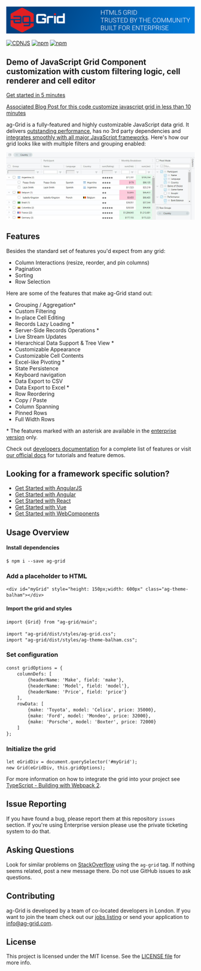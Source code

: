 
![alt text](./github-banner.png "Logo Title Text 1")

[![CDNJS](https://img.shields.io/cdnjs/v/ag-grid.svg)](https://cdnjs.com/libraries/ag-grid)
[![npm](https://img.shields.io/npm/dm/ag-grid.svg)](https://www.npmjs.com/package/ag-grid)
[![npm](https://img.shields.io/npm/dt/ag-grid.svg)](https://www.npmjs.com/package/ag-grid)

Demo of JavaScript Grid Component customization with custom filtering logic, cell renderer and cell editor
------

[Get started in 5 minutes](https://blog.ag-grid.com/get-started-with-javascript-grid-in-5-minutes/)

[Associated Blog Post for this code customize javascript grid in less than 10 minutes](https://blog.ag-grid.com/learn-to-customize-javascript-grid-in-less-than-10-minutes/)


ag-Grid is a fully-featured and highly customizable JavaScript data grid.
It delivers [outstanding performance](https://www.ag-grid.com/example.php), has no 3rd party dependencies and [integrates smoothly with all major JavaScript frameworks](https://www.ag-grid.com/javascript-grid-getting-started). Here's how our grid looks like with multiple filters and grouping enabled:

![alt text](./github-grid-demo.jpg "Logo Title Text 1")


Features
--------------

Besides the standard set of features you'd expect from any grid:

* Column Interactions (resize, reorder, and pin columns)
* Pagination
* Sorting
* Row Selection

Here are some of the features that make ag-Grid stand out:

* Grouping / Aggregation*
* Custom Filtering
* In-place Cell Editing
* Records Lazy Loading *
* Server-Side Records Operations *
* Live Stream Updates
* Hierarchical Data Support & Tree View *
* Customizable Appearance
* Customizable Cell Contents
* Excel-like Pivoting *
* State Persistence
* Keyboard navigation
* Data Export to CSV
* Data Export to Excel *
* Row Reordering
* Copy / Paste 
* Column Spanning
* Pinned Rows
* Full Width Rows

\* The features marked with an asterisk are available in the [enterprise version](https://www.ag-grid.com/license-pricing.php) only.

Check out [developers documentation](https://www.ag-grid.com/javascript-data-grid/) for a complete list of features or visit [our official docs](https://www.ag-grid.com/features-overview) for tutorials and feature demos. 

Looking for a framework specific solution?
--------------
* [Get Started with AngularJS](https://www.ag-grid.com/best-angularjs-data-grid)
* [Get Started with Angular](https://www.ag-grid.com/angular-getting-started)
* [Get Started with React](https://www.ag-grid.com/react-getting-started)
* [Get Started with Vue](https://www.ag-grid.com/vue-getting-started)
* [Get Started with WebComponents](https://www.ag-grid.com/best-web-component-data-grid)

Usage Overview
--------------

#### Install dependencies

    $ npm i --save ag-grid

### Add a placeholder to HTML

    <div id="myGrid" style="height: 150px;width: 600px" class="ag-theme-balham"></div>


#### Import the grid and styles

    import {Grid} from "ag-grid/main";

    import "ag-grid/dist/styles/ag-grid.css";
    import "ag-grid/dist/styles/ag-theme-balham.css";

### Set configuration

    const gridOptions = {
        columnDefs: [
            {headerName: 'Make', field: 'make'},
            {headerName: 'Model', field: 'model'},
            {headerName: 'Price', field: 'price'}
        ],
        rowData: [
            {make: 'Toyota', model: 'Celica', price: 35000},
            {make: 'Ford', model: 'Mondeo', price: 32000},
            {make: 'Porsche', model: 'Boxter', price: 72000}
        ]
    };

### Initialize the grid

    let eGridDiv = document.querySelector('#myGrid');
    new Grid(eGridDiv, this.gridOptions);

For more information on how to integrate the grid into your project see [TypeScript - Building with Webpack 2](https://www.ag-grid.com/ag-grid-typescript-webpack-2).

Issue Reporting
----------
If you have found a bug, please report them at this repository `issues` section. If you're using Enterprise version please use the private ticketing system to do that.

Asking Questions
-------------

Look for similar problems on [StackOverflow](https://stackoverflow.com/questions/tagged/ag-grid) using the `ag-grid` tag. If nothing seems related, post a new message there. Do not use GitHub issues to ask questions.

Contributing
------------
ag-Grid is developed by a team of co-located developers in London. If you want to join the team check out our [jobs listing](https://www.ag-grid.com/ag-grid-jobs-board) or send your application to info@ag-grid.com.

License
------------------
This project is licensed under the MIT license. See the [LICENSE file](./LICENSE.txt) for more info.